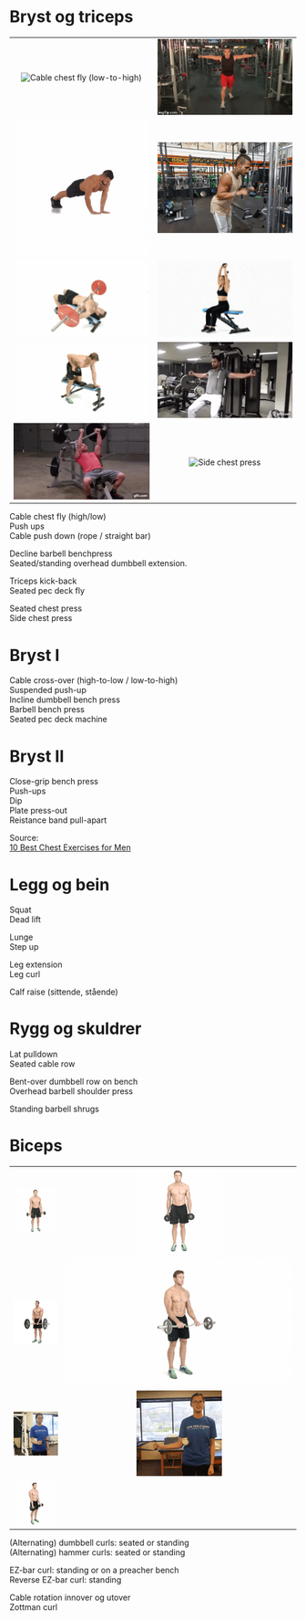# Bryst og triceps

|||  
|:-:|:-:|  
|![Cable chest fly (low-to-high)](./media/bilder/bryst/cable-chest-fly-low-1.gif) | ![Cable chest fly (high-to-low)](./media/bilder/bryst/cable-chest-fly-high-1.gif)|  
|![Push-up](./media/bilder/bryst/pushup-close-grip.gif) | ![Cable push down](./media/bilder/triceps/cable-push-down-2.gif)|  
|![Decline bench press](./media/bilder/bryst/decline-bench-press.gif) | ![Dumbbell overhead extension](./media/bilder/triceps/dumbbell-overhead-extension-3.gif)|  
|![Triceps kick back](./media/bilder/triceps/triceps-kick-back.gif) | ![Pec deck fly](./media/bilder/bryst/pec-deck.gif)|  
|![Chest press](./media/bilder/bryst/bench-press-1.gif) | ![Side chest press](./media/bilder/bryst/side-chest-press.gif)|  

Cable chest fly (high/low)  
Push ups  
Cable push down (rope / straight bar)

Decline barbell benchpress  
Seated/standing overhead dumbbell extension.  

Triceps kick-back  
Seated pec deck fly

Seated chest press  
Side chest press  

# Bryst I
Cable cross-over (high-to-low / low-to-high)  
Suspended push-up  
Incline dumbbell bench press  
Barbell bench press  
Seated pec deck machine  

# Bryst II
Close-grip bench press  
Push-ups  
Dip  
Plate press-out  
Reistance band pull-apart  

Source:  
[10 Best Chest Exercises for Men](https://manofmany.com/lifestyle/fitness/10-best-chest-exercises-for-men)

# Legg og bein
Squat  
Dead lift  

Lunge  
Step up  

Leg extension  
Leg curl  

Calf raise (sittende, stående)

# Rygg og skuldrer
Lat pulldown  
Seated cable row  

Bent-over dumbbell row on bench  
Overhead barbell shoulder press  

Standing barbell shrugs  

# Biceps 

|||  
|:-:|:-:|  
|![dumbbell curl](./media/bilder/biceps/dumbbell-curl.gif) | ![hammer curl](./media/bilder/biceps/hammer-curl.gif)|  
|![EZ-bar curl](./media/bilder/biceps/ez-bar-curl.gif) | ![reverse EZ-bar curl](./media/bilder/biceps/reverse-ez-bar-curl.gif)|
|![external cable shoulder rotation](./media/bilder/biceps/external-shoulder-rotation-cable.gif) | ![internal cable shoulder rotation](./media/bilder/biceps/internal-shoulder-rotation-cable.gif)|  
|![Zottman curl](./media/bilder/biceps/zottman-curl.gif)|  

(Alternating) dumbbell curls: seated or standing  
(Alternating) hammer curls: seated or standing  

EZ-bar curl: standing or on a preacher bench  
Reverse EZ-bar curl: standing  

Cable rotation innover og utover  
Zottman curl  
